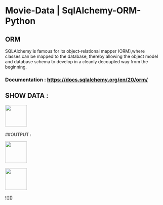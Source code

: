 # Movie-Data | SqlAlchemy-ORM-Python

## ORM
SQLAlchemy is famous for its object-relational mapper (ORM),where classes can be mapped to the database, 
thereby allowing the object model and database schema to develop in a cleanly decoupled way from the beginning.

### Documentation : https://docs.sqlalchemy.org/en/20/orm/
## SHOW DATA :
<p><img src="" width="70" height="70">&nbsp;&nbsp;</P>
    
##OUTPUT :
<p><img src="https://github.com/RinaProg/SqlAlchemy-ORM-Python/assets/122221586/0e2cef5f-1122-4147-bcd2-e456f53bd79b" width="70" height="70">&nbsp;&nbsp;
<p><img src="https://github.com/RinaProg/SqlAlchemy-ORM-Python/assets/122221586/3804216f-0a85-4773-8dd5-90d0f621be8e" width="70" height="70">&nbsp;&nbsp;</P>
![]()


## 
